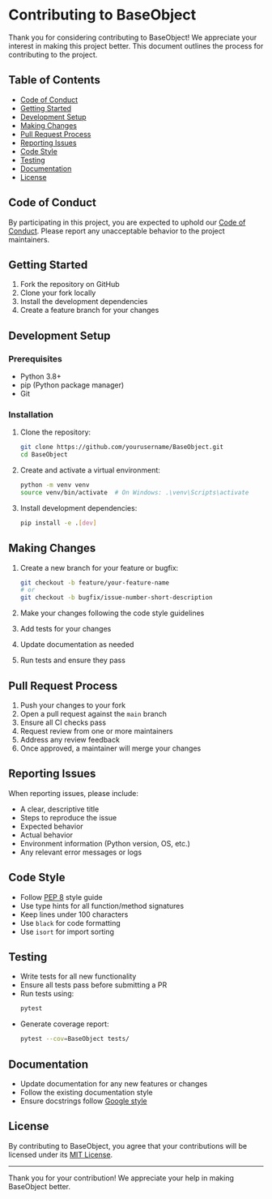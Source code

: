 # Contributing to BaseObject

Thank you for considering contributing to BaseObject! We appreciate your interest in making this project better. This document outlines the process for contributing to the project.

## Table of Contents

- [Code of Conduct](#code-of-conduct)
- [Getting Started](#getting-started)
- [Development Setup](#development-setup)
- [Making Changes](#making-changes)
- [Pull Request Process](#pull-request-process)
- [Reporting Issues](#reporting-issues)
- [Code Style](#code-style)
- [Testing](#testing)
- [Documentation](#documentation)
- [License](#license)

## Code of Conduct

By participating in this project, you are expected to uphold our [Code of Conduct](CODE_OF_CONDUCT.md). Please report any unacceptable behavior to the project maintainers.

## Getting Started

1. Fork the repository on GitHub
2. Clone your fork locally
3. Install the development dependencies
4. Create a feature branch for your changes

## Development Setup

### Prerequisites

- Python 3.8+
- pip (Python package manager)
- Git

### Installation

1. Clone the repository:
   ```bash
   git clone https://github.com/yourusername/BaseObject.git
   cd BaseObject
   ```

2. Create and activate a virtual environment:
   ```bash
   python -m venv venv
   source venv/bin/activate  # On Windows: .\venv\Scripts\activate
   ```

3. Install development dependencies:
   ```bash
   pip install -e .[dev]
   ```

## Making Changes

1. Create a new branch for your feature or bugfix:
   ```bash
   git checkout -b feature/your-feature-name
   # or
   git checkout -b bugfix/issue-number-short-description
   ```

2. Make your changes following the code style guidelines
3. Add tests for your changes
4. Update documentation as needed
5. Run tests and ensure they pass

## Pull Request Process

1. Push your changes to your fork
2. Open a pull request against the `main` branch
3. Ensure all CI checks pass
4. Request review from one or more maintainers
5. Address any review feedback
6. Once approved, a maintainer will merge your changes

## Reporting Issues

When reporting issues, please include:

- A clear, descriptive title
- Steps to reproduce the issue
- Expected behavior
- Actual behavior
- Environment information (Python version, OS, etc.)
- Any relevant error messages or logs

## Code Style

- Follow [PEP 8](https://www.python.org/dev/peps/pep-0008/) style guide
- Use type hints for all function/method signatures
- Keep lines under 100 characters
- Use `black` for code formatting
- Use `isort` for import sorting

## Testing

- Write tests for all new functionality
- Ensure all tests pass before submitting a PR
- Run tests using:
  ```bash
  pytest
  ```
- Generate coverage report:
  ```bash
  pytest --cov=BaseObject tests/
  ```

## Documentation

- Update documentation for any new features or changes
- Follow the existing documentation style
- Ensure docstrings follow [Google style](https://google.github.io/styleguide/pyguide.html#38-comments-and-docstrings)

## License

By contributing to BaseObject, you agree that your contributions will be licensed under its [MIT License](LICENSE).

---

Thank you for your contribution! We appreciate your help in making BaseObject better.